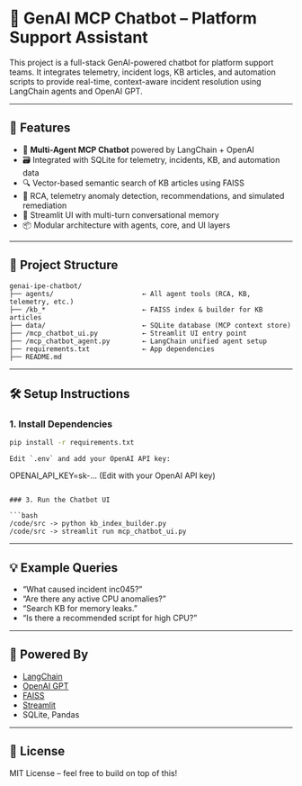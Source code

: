 # 🤖 GenAI MCP Chatbot – Platform Support Assistant

This project is a full-stack GenAI-powered chatbot for platform support teams. It integrates telemetry, incident logs, KB articles, and automation scripts to provide real-time, context-aware incident resolution using LangChain agents and OpenAI GPT.

---

## 🚀 Features

- 🧠 **Multi-Agent MCP Chatbot** powered by LangChain + OpenAI
- 🗃️ Integrated with SQLite for telemetry, incidents, KB, and automation data
- 🔍 Vector-based semantic search of KB articles using FAISS
- 🔧 RCA, telemetry anomaly detection, recommendations, and simulated remediation
- 💬 Streamlit UI with multi-turn conversational memory
- 📦 Modular architecture with agents, core, and UI layers

---

## 📁 Project Structure

```
genai-ipe-chatbot/
├── agents/                      ← All agent tools (RCA, KB, telemetry, etc.)
├── /kb_*                        ← FAISS index & builder for KB articles
├── data/                        ← SQLite database (MCP context store)
├── /mcp_chatbot_ui.py           ← Streamlit UI entry point
├── /mcp_chatbot_agent.py        ← LangChain unified agent setup
├── requirements.txt             ← App dependencies
├── README.md
```

---

## 🛠️ Setup Instructions

### 1. Install Dependencies

```bash
pip install -r requirements.txt
```

```
Edit `.env` and add your OpenAI API key:
```
OPENAI_API_KEY=sk-... (Edit with your OpenAI API key)
```

### 3. Run the Chatbot UI

```bash
/code/src -> python kb_index_builder.py
/code/src -> streamlit run mcp_chatbot_ui.py
```

---

## 💡 Example Queries

- “What caused incident inc045?”
- “Are there any active CPU anomalies?”
- “Search KB for memory leaks.”
- “Is there a recommended script for high CPU?”

---

## 🧪 Powered By

- [LangChain](https://www.langchain.com/)
- [OpenAI GPT](https://platform.openai.com/)
- [FAISS](https://github.com/facebookresearch/faiss)
- [Streamlit](https://streamlit.io/)
- SQLite, Pandas

---

## 📄 License

MIT License – feel free to build on top of this!

